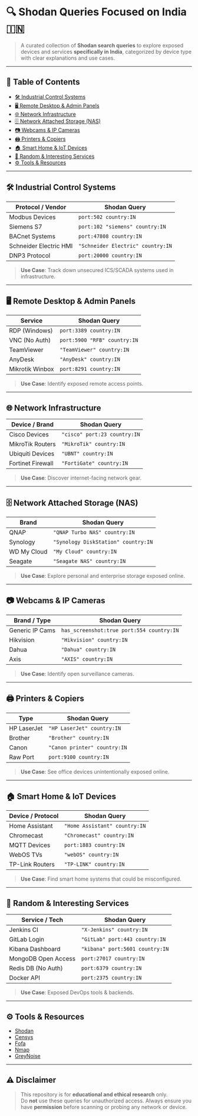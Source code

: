 # 🔍 Shodan Queries Focused on India 🇮🇳

> A curated collection of **Shodan search queries** to explore exposed devices and services **specifically in India**, categorized by device type with clear explanations and use cases.

---

## 📁 Table of Contents

- [🛠️ Industrial Control Systems](#industrial-control-systems)
- [🖥️ Remote Desktop & Admin Panels](#remote-desktop--admin-panels)
- [🌐 Network Infrastructure](#network-infrastructure)
- [🗄️ Network Attached Storage (NAS)](#network-attached-storage-nas)
- [📷 Webcams & IP Cameras](#webcams--ip-cameras)
- [🖨️ Printers & Copiers](#printers--copiers)
- [🏠 Smart Home & IoT Devices](#smart-home--iot-devices)
- [🎲 Random & Interesting Services](#random--interesting-services)
- [⚙️ Tools & Resources](#tools--resources)

---

## 🛠️ Industrial Control Systems

| Protocol / Vendor        | Shodan Query |
|--------------------------|--------------|
| Modbus Devices           | `port:502 country:IN` |
| Siemens S7               | `port:102 "siemens" country:IN` |
| BACnet Systems           | `port:47808 country:IN` |
| Schneider Electric HMI   | `"Schneider Electric" country:IN` |
| DNP3 Protocol            | `port:20000 country:IN` |

> **Use Case**: Track down unsecured ICS/SCADA systems used in infrastructure.

---

## 🖥️ Remote Desktop & Admin Panels

| Service          | Shodan Query |
|------------------|--------------|
| RDP (Windows)    | `port:3389 country:IN` |
| VNC (No Auth)    | `port:5900 "RFB" country:IN` |
| TeamViewer       | `"TeamViewer" country:IN` |
| AnyDesk          | `"AnyDesk" country:IN` |
| Mikrotik Winbox  | `port:8291 country:IN` |

> **Use Case**: Identify exposed remote access points.

---

## 🌐 Network Infrastructure

| Device / Brand       | Shodan Query |
|----------------------|--------------|
| Cisco Devices        | `"cisco" port:23 country:IN` |
| MikroTik Routers     | `"MikroTik" country:IN` |
| Ubiquiti Devices     | `"UBNT" country:IN` |
| Fortinet Firewall    | `"FortiGate" country:IN` |

> **Use Case**: Discover internet-facing network gear.

---

## 🗄️ Network Attached Storage (NAS)

| Brand         | Shodan Query |
|---------------|--------------|
| QNAP          | `"QNAP Turbo NAS" country:IN` |
| Synology      | `"Synology DiskStation" country:IN` |
| WD My Cloud   | `"My Cloud" country:IN` |
| Seagate       | `"Seagate NAS" country:IN` |

> **Use Case**: Explore personal and enterprise storage exposed online.

---

## 📷 Webcams & IP Cameras

| Brand / Type   | Shodan Query |
|----------------|--------------|
| Generic IP Cams | `has_screenshot:true port:554 country:IN` |
| Hikvision       | `"Hikvision" country:IN` |
| Dahua           | `"Dahua" country:IN` |
| Axis            | `"AXIS" country:IN` |

> **Use Case**: Identify open surveillance cameras.

---

## 🖨️ Printers & Copiers

| Type       | Shodan Query |
|------------|--------------|
| HP LaserJet| `"HP LaserJet" country:IN` |
| Brother    | `"Brother" country:IN` |
| Canon      | `"Canon printer" country:IN` |
| Raw Port   | `port:9100 country:IN` |

> **Use Case**: See office devices unintentionally exposed online.

---

## 🏠 Smart Home & IoT Devices

| Device / Protocol    | Shodan Query |
|----------------------|--------------|
| Home Assistant       | `"Home Assistant" country:IN` |
| Chromecast           | `"Chromecast" country:IN` |
| MQTT Devices         | `port:1883 country:IN` |
| WebOS TVs            | `"webOS" country:IN` |
| TP-Link Routers      | `"TP-LINK" country:IN` |

> **Use Case**: Find smart home systems that could be misconfigured.

---

## 🎲 Random & Interesting Services

| Service / Tech         | Shodan Query |
|------------------------|--------------|
| Jenkins CI             | `"X-Jenkins" country:IN` |
| GitLab Login           | `"GitLab" port:443 country:IN` |
| Kibana Dashboard       | `"kibana" port:5601 country:IN` |
| MongoDB Open Access    | `port:27017 country:IN` |
| Redis DB (No Auth)     | `port:6379 country:IN` |
| Docker API             | `port:2375 country:IN` |

> **Use Case**: Exposed DevOps tools & backends.

---

## ⚙️ Tools & Resources

- [Shodan](https://www.shodan.io/)
- [Censys](https://censys.io/)
- [Fofa](https://fofa.info/)
- [Nmap](https://nmap.org/)
- [GreyNoise](https://www.greynoise.io/)

---

## ⚠️ Disclaimer

> This repository is for **educational and ethical research** only.  
> Do **not** use these queries for unauthorized access. Always ensure you have **permission** before scanning or probing any network or device.

